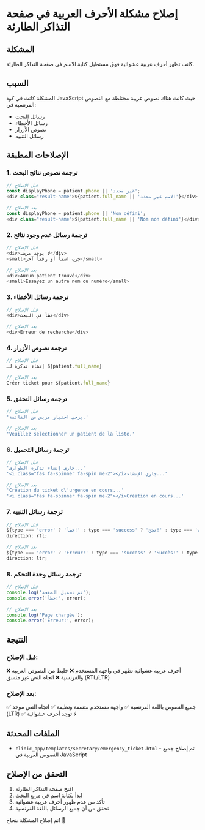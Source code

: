 # إصلاح مشكلة الأحرف العربية في صفحة التذاكر الطارئة

## المشكلة
كانت تظهر أحرف عربية عشوائية فوق مستطيل كتابة الاسم في صفحة التذاكر الطارئة.

## السبب
المشكلة كانت في كود JavaScript حيث كانت هناك نصوص عربية مختلطة مع النصوص الفرنسية في:
- رسائل البحث
- رسائل الأخطاء
- نصوص الأزرار
- رسائل التنبيه

## الإصلاحات المطبقة

### 1. ترجمة نصوص نتائج البحث
```javascript
// قبل الإصلاح
const displayPhone = patient.phone || 'غير محدد';
<div class="result-name">${patient.full_name || 'الاسم غير محدد'}</div>

// بعد الإصلاح
const displayPhone = patient.phone || 'Non défini';
<div class="result-name">${patient.full_name || 'Nom non défini'}</div>
```

### 2. ترجمة رسائل عدم وجود نتائج
```javascript
// قبل الإصلاح
<div>لا يوجد مرضى</div>
<small>جرب اسماً أو رقماً آخر</small>

// بعد الإصلاح
<div>Aucun patient trouvé</div>
<small>Essayez un autre nom ou numéro</small>
```

### 3. ترجمة رسائل الأخطاء
```javascript
// قبل الإصلاح
<div>خطأ في البحث</div>

// بعد الإصلاح
<div>Erreur de recherche</div>
```

### 4. ترجمة نصوص الأزرار
```javascript
// قبل الإصلاح
إنشاء تذكرة لـ ${patient.full_name}

// بعد الإصلاح
Créer ticket pour ${patient.full_name}
```

### 5. ترجمة رسائل التحقق
```javascript
// قبل الإصلاح
'يرجى اختيار مريض من القائمة.'

// بعد الإصلاح
'Veuillez sélectionner un patient de la liste.'
```

### 6. ترجمة رسائل التحميل
```javascript
// قبل الإصلاح
'جاري إنشاء تذكرة الطوارئ...'
'<i class="fas fa-spinner fa-spin me-2"></i>جاري الإنشاء...'

// بعد الإصلاح
'Création du ticket d\'urgence en cours...'
'<i class="fas fa-spinner fa-spin me-2"></i>Création en cours...'
```

### 7. ترجمة رسائل التنبيه
```javascript
// قبل الإصلاح
${type === 'error' ? 'خطأ!' : type === 'success' ? 'نجح!' : type === 'warning' ? 'تحذير!' : 'معلومة!'}
direction: rtl;

// بعد الإصلاح
${type === 'error' ? 'Erreur!' : type === 'success' ? 'Succès!' : type === 'warning' ? 'Attention!' : 'Info!'}
direction: ltr;
```

### 8. ترجمة رسائل وحدة التحكم
```javascript
// قبل الإصلاح
console.log('تم تحميل الصفحة');
console.error('خطأ:', error);

// بعد الإصلاح
console.log('Page chargée');
console.error('Erreur:', error);
```

## النتيجة

### قبل الإصلاح:
❌ أحرف عربية عشوائية تظهر في واجهة المستخدم
❌ خليط من النصوص العربية والفرنسية
❌ اتجاه النص غير متسق (RTL/LTR)

### بعد الإصلاح:
✅ جميع النصوص باللغة الفرنسية
✅ واجهة مستخدم متسقة ونظيفة
✅ اتجاه النص موحد (LTR)
✅ لا توجد أحرف عشوائية

## الملفات المحدثة
- `clinic_app/templates/secretary/emergency_ticket.html` - تم إصلاح جميع النصوص العربية في JavaScript

## التحقق من الإصلاح
1. افتح صفحة التذاكر الطارئة
2. ابدأ بكتابة اسم في مربع البحث
3. تأكد من عدم ظهور أحرف عربية عشوائية
4. تحقق من أن جميع الرسائل باللغة الفرنسية

تم إصلاح المشكلة بنجاح! 🎉